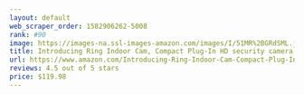 ```yaml
---
layout: default 
﻿web_scraper_order: 1582906262-5008
rank: #90
image: https://images-na.ssl-images-amazon.com/images/I/51MR%2BGRdSML.jpg
title: Introducing Ring Indoor Cam, Compact Plug-In HD security camera with two-way talk, White, Works…
url: https://www.amazon.com/Introducing-Ring-Indoor-Cam-Compact-Plug-In-HD-security-camera-with-two-way-talk-White-Works-with-Alexa-2-Pack/dp/B07RM6922G/ref=zg_mw_amazon-devices_90?_encoding=UTF8&psc=1&refRID=6VMZG7Z8NQN54MF293SQ
reviews: 4.5 out of 5 stars
price: $119.98 
---
```


